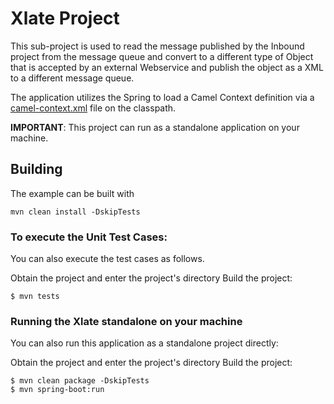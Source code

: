 # Xlate Project

This sub-project is used to read the message published by the Inbound project from the message queue and convert to a different type of Object that is accepted by an external Webservice and publish the object as a XML to a different message queue.

The application utilizes the Spring to load a Camel Context definition via a [camel-context.xml](src/main/resources/spring/camel-context.xml) file on the classpath.

**IMPORTANT**: This project can run as a standalone application on your machine. 

## Building

The example can be built with

    mvn clean install -DskipTests

### To execute the Unit Test Cases:

You can also execute the test cases as follows.

Obtain the project and enter the project's directory
Build the project:

```
$ mvn tests
```



### Running the Xlate standalone on your machine

You can also run this application as a standalone project directly:

Obtain the project and enter the project's directory
Build the project:

```
$ mvn clean package -DskipTests
$ mvn spring-boot:run 
```
